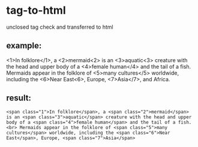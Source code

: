 # tag-to-html
unclosed tag check and transferred to html

## example:

<1>In folklore</1>, a <2>mermaid<2> is an <3>aquatic<3> creature with the head and upper body of a <4>female human</4> and the tail of a fish.
Mermaids appear in the folklore of <5>many cultures</5> worldwide, including the <6>Near East<6>, Europe, <7>Asia</7>, and Africa.

## result:

`<span class="1">In folklore</span>, a <span class="2">mermaid</span> is an <span class="3">aquatic</span> creature with the head and upper body of a <span class="4">female human</span> and the tail of a fish.<br>
Mermaids appear in the folklore of <span class="5">many cultures</span> worldwide, including the <span class="6">Near East</span>, Europe, <span class="7">Asia</span>`
